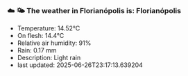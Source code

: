 ### ☁️ 🌤️  The weather in Florianópolis is: Florianópolis

- Temperature: 14.52°C
- On flesh: 14.4°C
- Relative air humidity: 91%
- Rain: 0.17 mm
- Description: Light rain
- last updated: 2025-06-26T23:17:13.639204
